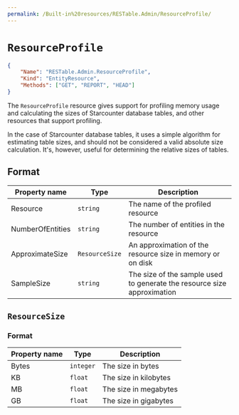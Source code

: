 ```yaml
---
permalink: /Built-in%20resources/RESTable.Admin/ResourceProfile/
---
```


# `ResourceProfile`

```json
{
    "Name": "RESTable.Admin.ResourceProfile",
    "Kind": "EntityResource",
    "Methods": ["GET", "REPORT", "HEAD"]
}
```

The `ResourceProfile` resource gives support for profiling memory usage and calculating the sizes of Starcounter database tables, and other resources that support profiling.

In the case of Starcounter database tables, it uses a simple algorithm for estimating table sizes, and should not be considered a valid absolute size calculation. It's, however, useful for determining the relative sizes of tables.

## Format

Property name    | Type           | Description
---------------- | -------------- | -----------------------------------------------------------------------
Resource         | `string`       | The name of the profiled resource
NumberOfEntities | `string`       | The number of entities in the resource
ApproximateSize  | `ResourceSize` | An approximation of the resource size in memory or on disk
SampleSize       | `string`       | The size of the sample used to generate the resource size approximation

## `ResourceSize`

### Format

Property name | Type      | Description
------------- | --------- | ---------------------
Bytes         | `integer` | The size in bytes
KB            | `float`   | The size in kilobytes
MB            | `float`   | The size in megabytes
GB            | `float`   | The size in gigabytes
